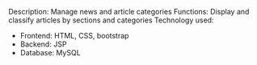 Description: Manage news and article categories
Functions: Display and classify articles by sections and categories 
Technology used: 
  - Frontend: HTML, CSS, bootstrap
  - Backend:  JSP
  - Database: MySQL
